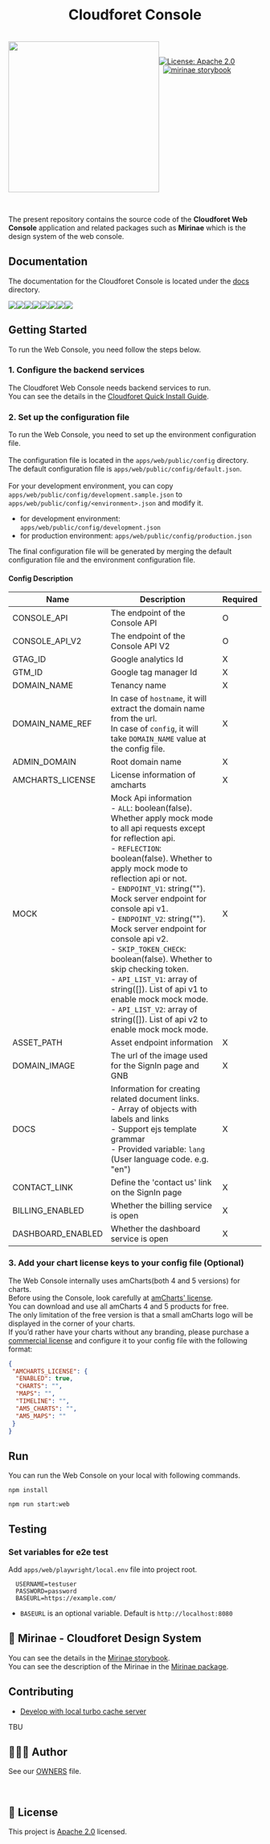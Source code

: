 
<h1 align="center">Cloudforet Console</h1>  
  
<br/>  
<div align="center" style="display:flex;">  
  <img width="300" src="https://user-images.githubusercontent.com/65589909/197983716-71a1bd21-4d6a-4217-b509-177afbadf5bc.png">  
  <p> <br>  
<a  href="https://www.apache.org/licenses/LICENSE-2.0"  target="_blank">  
<img  alt="License: Apache 2.0"  src="https://img.shields.io/badge/License-Apache 2.0-yellow.svg"  />  
</a> <br>
<a href="http://storybook.developer.spaceone.dev/"  target="_blank">  
    <img alt="mirinae storybook" src="https://img.shields.io/badge/Design System-Mirinae-blueviolet.svg?logo=storybook" />  
</a>
</p>  
  
</div>    
  

&nbsp;
  
The present repository contains the source code of the **Cloudforet Web Console** application and related packages such as **Mirinae** which is the design system of the web console.<br/> 

## Documentation

The documentation for the Cloudforet Console is located under the [docs](./docs) directory. <br/>


[![](https://sourcerer.io/fame/wesky93/spaceone-dev/console/images/0)](https://sourcerer.io/fame/wesky93/spaceone-dev/console/links/0)[![](https://sourcerer.io/fame/wesky93/spaceone-dev/console/images/1)](https://sourcerer.io/fame/wesky93/spaceone-dev/console/links/1)[![](https://sourcerer.io/fame/wesky93/spaceone-dev/console/images/2)](https://sourcerer.io/fame/wesky93/spaceone-dev/console/links/2)[![](https://sourcerer.io/fame/wesky93/spaceone-dev/console/images/3)](https://sourcerer.io/fame/wesky93/spaceone-dev/console/links/3)[![](https://sourcerer.io/fame/wesky93/spaceone-dev/console/images/4)](https://sourcerer.io/fame/wesky93/spaceone-dev/console/links/4)[![](https://sourcerer.io/fame/wesky93/spaceone-dev/console/images/5)](https://sourcerer.io/fame/wesky93/spaceone-dev/console/links/5)[![](https://sourcerer.io/fame/wesky93/spaceone-dev/console/images/6)](https://sourcerer.io/fame/wesky93/spaceone-dev/console/links/6)[![](https://sourcerer.io/fame/wesky93/spaceone-dev/console/images/7)](https://sourcerer.io/fame/wesky93/spaceone-dev/console/links/7)

## Getting Started

To run the Web Console, you need follow the steps below.

### 1. Configure the backend services

The Cloudforet Web Console needs backend services to run. <br/>
You can see the details in the [Cloudforet Quick Install Guide](https://cloudforet.io/docs/setup_operation/quick_install). <br/>

### 2. Set up the configuration file

To run the Web Console, you need to set up the environment configuration file. <br/>
<br/>
The configuration file is located in the `apps/web/public/config` directory. <br/>
The default configuration file is `apps/web/public/config/default.json`. <br/>
<br/>
For your development environment, you can copy `apps/web/public/config/development.sample.json` to `apps/web/public/config/<environment>.json` and modify it.
- for development environment: ```apps/web/public/config/development.json```
- for production environment: ```apps/web/public/config/production.json```

The final configuration file will be generated by merging the default configuration file and the environment configuration file. <br/>

#### Config Description

| Name              | Description                                                                                                                                                                                                                                                                                                                                                                                                                                                                                                                                                                                                                    | Required |
|-------------------|--------------------------------------------------------------------------------------------------------------------------------------------------------------------------------------------------------------------------------------------------------------------------------------------------------------------------------------------------------------------------------------------------------------------------------------------------------------------------------------------------------------------------------------------------------------------------------------------------------------------------------|----------|
| CONSOLE_API       | The endpoint of the Console API                                                                                                                                                                                                                                                                                                                                                                                                                                                                                                                                                                                                | O        |
| CONSOLE_API_V2    | The endpoint of the Console API V2                                                                                                                                                                                                                                                                                                                                                                                                                                                                                                                                                                                             | O        |
| GTAG_ID           | Google analytics Id                                                                                                                                                                                                                                                                                                                                                                                                                                                                                                                                                                                                            | X        |
| GTM_ID            | Google tag manager Id                                                                                                                                                                                                                                                                                                                                                                                                                                                                                                                                                                                                          | X        |
| DOMAIN_NAME       | Tenancy name                                                                                                                                                                                                                                                                                                                                                                                                                                                                                                                                                                                                                   | X        |
| DOMAIN_NAME_REF   | In case of `hostname`, it will extract the domain name from the url.</br>In case of `config`, it will take `DOMAIN_NAME` value at the config file.                                                                                                                                                                                                                                                                                                                                                                                                                                                                             | X        |
| ADMIN_DOMAIN      | Root domain name                                                                                                                                                                                                                                                                                                                                                                                                                                                                                                                                                                                                               | X        |
| AMCHARTS_LICENSE  | License information of amcharts                                                                                                                                                                                                                                                                                                                                                                                                                                                                                                                                                                                                | X        |
| MOCK              | Mock Api information</br> - `ALL`: boolean(false). Whether apply mock mode to all api requests except for reflection api.</br> - `REFLECTION`: boolean(false). Whether to apply mock mode to reflection api or not.<br/> - `ENDPOINT_V1`: string(""). Mock server endpoint for console api v1.<br/> - `ENDPOINT_V2`: string(""). Mock server endpoint for console api v2.<br/> - `SKIP_TOKEN_CHECK`: boolean(false). Whether to skip checking token. <br/> - `API_LIST_V1`: array of string([]). List of api v1 to enable mock mock mode. <br/> - `API_LIST_V2`: array of string([]). List of api v2 to enable mock mock mode. | X        |
| ASSET_PATH        | Asset endpoint information                                                                                                                                                                                                                                                                                                                                                                                                                                                                                                                                                                                                     | X        |
| DOMAIN_IMAGE      | The url of the image used for the SignIn page and GNB                                                                                                                                                                                                                                                                                                                                                                                                                                                                                                                                                                          | X        |
| DOCS              | Information for creating related document links. <br/> - Array of objects with labels and links <br/> - Support ejs template grammar <br/> - Provided variable: `lang` (User language code. e.g. "en")                                                                                                                                                                                                                                                                                                                                                                                                                         | X        |
| CONTACT_LINK      | Define the 'contact us' link on the SignIn page                                                                                                                                                                                                                                                                                                                                                                                                                                                                                                                                                                                | X        |
| BILLING_ENABLED   | Whether the billing service is open                                                                                                                                                                                                                                                                                                                                                                                                                                                                                                                                                                                            | X        |
| DASHBOARD_ENABLED | Whether the dashboard service is open                                                                                                                                                                                                                                                                                                                                                                                                                                                                                                                                                                                          | X        |


### 3. Add your chart license keys to your config file (Optional)

The Web Console internally uses amCharts(both 4 and 5 versions) for charts. <br/>
Before using the Console, look carefully at [amCharts' license](https://www.amcharts.com/online-store/licenses-explained/). <br/>
You can download and use all amCharts 4 and 5 products for free. <br/>
The only limitation of the free version is that a small amCharts logo will be displayed in the corner of your charts. <br/>
If you’d rather have your charts without any branding, please purchase a [commercial license](https://www.amcharts.com/online-store/) and configure it to your config file with the following format: <br/>

```json
{
 "AMCHARTS_LICENSE": {
  "ENABLED": true,
  "CHARTS": "",
  "MAPS": "",
  "TIMELINE": "",
  "AM5_CHARTS": "",
  "AM5_MAPS": ""
 }
}
```

## Run

You can run the Web Console on your local with following commands.

```shell
npm install

npm run start:web
```

## Testing

### Set variables for e2e test

Add `apps/web/playwright/local.env` file into project root.
```
  USERNAME=testuser
  PASSWORD=password
  BASEURL=https://example.com/ 
```
- `BASEURL` is an optional variable. Default is `http://localhost:8080`


## 🧩 Mirinae - Cloudforet Design System  

You can see the details in the [Mirinae storybook](http://storybook.developer.spaceone.dev/). <br/>
You can see the description of the Mirinae in the [Mirinae package](./packages/mirinae/README.md). <br/>

## Contributing

- [Develop with local turbo cache server](./dev/turbo-cache-server.md)

TBU

## 👨‍👩‍👧 Author  
  
See our [OWNERS](https://github.com/cloudforet-io/console/blob/master/AUTHORS) file.   
  
&nbsp;
  
## 📝 License

This project is [Apache 2.0](https://www.apache.org/licenses/LICENSE-2.0) licensed.


